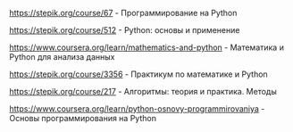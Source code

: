 https://stepik.org/course/67 - 
Программирование на Python

https://stepik.org/course/512 - 
Python: основы и применение

https://www.coursera.org/learn/mathematics-and-python - 
Математика и Python для анализа данных

https://stepik.org/course/3356 - 
Практикум по математике и Python

https://stepik.org/course/217 - 
Алгоритмы: теория и практика. Методы

https://www.coursera.org/learn/python-osnovy-programmirovaniya - 
Основы программирования на Python